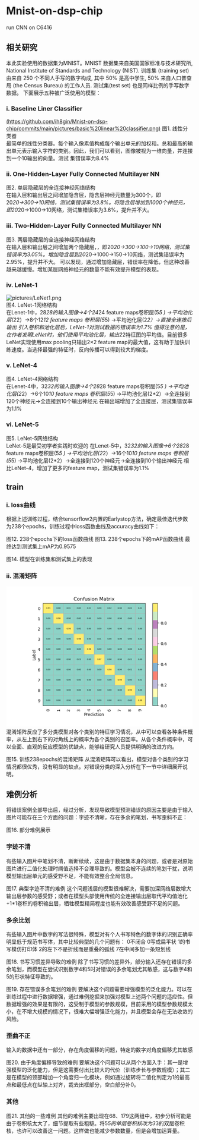 # Mnist-on-dsp-chip
run CNN on C6416

## 相关研究

本此实验使用的数据集为MNIST。MNIST 数据集来自美国国家标准与技术研究所, National Institute of Standards and Technology (NIST). 训练集 (training set) 由来自 250 个不同人手写的数字构成, 其中 50% 是高中学生, 50% 来自人口普查局 (the Census Bureau) 的工作人员. 测试集(test set) 也是同样比例的手写数字数据。
下面展示五种被广泛使用的模型：

### i.	 Baseline Liner Classifier
[(https://github.com/ih8gin/Mnist-on-dsp-chip/commits/main/pictures/basic%20linear%20classifier.png)](https://github.com/ih8gin/Mnist-on-dsp-chip/blob/a2b947332ab5b99eb2a0e6d2060d8b21599ab037/pictures/basic%20linear%20classifier.png)
图1. 线性分类器<br>
  最简单的线性分类器。每个输入像素值构成每个输出单元的加权和。总和最高的输出单元表示输入字符的类别。因此，我们可以看到，图像被视为一维向量，并连接到一个10输出的向量。测试    集错误率为8.4%

### ii.	One-Hidden-Layer Fully Connected Multilayer NN
图2. 单层隐藏层的全连接神经网络结构<br>
	在输入层和输出层之间增加隐含层，隐含层神经元数量为300个，即20*20→300→10网络，测试集错误率为3.8%。将隐含层增加到1000个神经元，即20*20→1000→10网络，测试集错误率为3.6%，提升并不大。
  
### iii.	Two-Hidden-Layer Fully Connected Multilayer NN
图3. 两层隐藏层的全连接神经网络结构<br>
	在输入层和输出层之间增加两个隐藏层，，即20*20→300→100→10网络，测试集错误率为3.05%。增加隐含层到20*20→1000→150→10网络，测试集错误率为2.95%，提升并不大。
可以发现，通过增加隐藏层，错误率在降低，但这种改善越来越缓慢。增加某层网络神经元的数量不能有效提升模型的表现。

### iv.	LeNet-1
![pictures/LeNet1.png](https://github.com/ih8gin/Mnist-on-dsp-chip/commits/main/pictures/LeNet1.png)
<br>
图4. LeNet-1网络结构<br>
  在Lenet-1中，28*28的输入图像→4个24*24 feature maps卷积层(5*5 ) →平均池化层(2*2）→8个12*12 feature maps 卷积层(5*5) →平均池化层(2*2）→直接全连接后输出
  引入卷积和池化层后，LeNet-1对测试数据的错误率为1.7%
  值得注意的是，在作者发明LeNet时，他们使用平均池化层，输出2*2特征图的平均值。目前很多LeNet实现使用max pooling只输出2×2 feature map的最大值，这有助于加快训练速度。当选择最强的特征时，反向传播可以得到较大的梯度。
  
### v.	LeNet-4 
图4. LeNet-4网络结构<br>
  在Lenet-4中，32*32的输入图像→4个28*28 feature maps卷积层(5*5 ) →平均池化层(2*2）→6个10*10 feature maps 卷积层(5*5) →平均池化层(2*2）→全连接到120个神经元→全连接到10个输出神经元
  在输出端增加了全连接层，测试集错误率为1.1%

### vi.	LeNet-5
图5. LeNet-5网络结构<br>
  LeNet-5是最受初学者实践时欢迎的
  在Lenet-5中，32*32的输入图像→6个28*28 feature maps卷积层(5*5 ) →平均池化层(2*2）→16个10*10 feature maps 卷积层(5*5) →平均池化层(2*2）→全连接到120个神经元→全连接到10个输出神经元
  相比LeNet-4，增加了更多的feature map，测试集错误率为1.1%
  
## train

### i.	loss曲线
根据上述训练过程，结合tensorflow2内置的Earlystop方法，确定最佳迭代步数为238个epochs，训练过程中loss函数曲线及accuracy曲线如下：
 
图12. 238个epochs下的loss函数曲线
 图13. 238个epochs下的mAP函数曲线
最终达到测试集上mAP为0.9575
 
图14. 模型在训练集和测试集上的表现
### ii.	混淆矩阵
![pictures/confusion_matrix.jpg](https://github.com/ih8gin/Mnist-on-dsp-chip/blob/5b5208bf9fb137bb22b1a7b6ef480692029e5eeb/pictures/confusion_matrix.jpg)
<br>
混淆矩阵反应了多分类模型对各个类别的特征学习情况，从中可以查看各种条件概率，从左上到右下的对角线上的概率为各个类别的召回率。从各个条件概率中，可以全面、直观的反应模型的优缺点，能够给研究人员提供明确的改进方向。
 
图15. 训练238epochs的混淆矩阵
	从混淆矩阵可以看出，模型对各个类别的学习情况都很优秀，没有明显的缺点。对错误分类的深入分析在下一节中详细展开说明。

## 难例分析
将错误案例全部导出后，经过分析，发现导致模型预测错误的原因主要是由于输入图片可能存在三个方面的问题：字迹不清晰，存在多余的笔划，书写歪斜不正：
 
图16. 部分难例展示
### 字迹不清
有些输入图片中笔划不清，断断续续，这是由于数据集本身的问题，或者是对原始图片进行二值化处理时阈值选择不合理导致的。模型会被不连续的笔划干扰，说明模型输出层单元的感受野不足，不能有效整合全局信息。
 
图17. 典型字迹不清的难例
这个问题浅层的模型很难解决，需要加深网络层数增大输出层参数的感受野；或者在模型头部使用传统的全连接输出层取代平均值池化+1*1卷积的卷积输出层，牺牲模型精简程度也能有效改善感受野不足的问题。
### 多余比划
有些输入图片中数字的写法很特殊，模型对有个人书写特色的数字体的识别正确率明显低于规范书写体，其中比较典型的几个问题有：
0不闭合
0写成扁平状
1的书写模仿打印体
2的左下不是折线而是重叠的弧线
7在中间多加一条短划线
 
图18. 书写习惯差异导致的难例
除了书写习惯的差异外，部分输入还存在错误的多余笔划，而模型在尝试识别数字4和5时对错误的多余笔划尤其敏感，这与数字4和5的形状特征导致的。
 
图19. 存在错误多余笔划的难例
要解决这个问题需要增强模型的泛化能力。可以在训练过程中进行数据增强，通过难例挖掘来加强对模型上述两个问题的适应性。但数据增强的效果是有限的，这受制于模型的参数规模，目前采用的模型参数规模太小，在不增大规模的情况下，很难大幅增强泛化能力，并且模型会存在无法收敛的风险。
###  歪曲不正
输入的数据中还有一部分，存在角度偏移的问题，特定的数字对角度偏移尤其敏感
 
图20. 由于角度偏移导致的难例
要解决这个问题可以从两个方面入手：其一是增强模型的泛化能力，但是这需要付出比较大的代价（训练步长与参数规模）；其二是在模型的颈部增加一个角度归一化模块，例如通过旋转将二值化判定为1的最高点和最低点在纵轴上对齐，裁去出框部分，空白部分补0。
### 其他

图21. 其他的一些难例
其他的难例主要出现在68、179这两组中，初步分析可能是由于卷积核太大了，细节提取有些粗糙。将5*5的单层卷积核改为3*3的双层卷积核，也许可以改善这一问题。这样做也能减少参数数量，但是会增加运算量。
